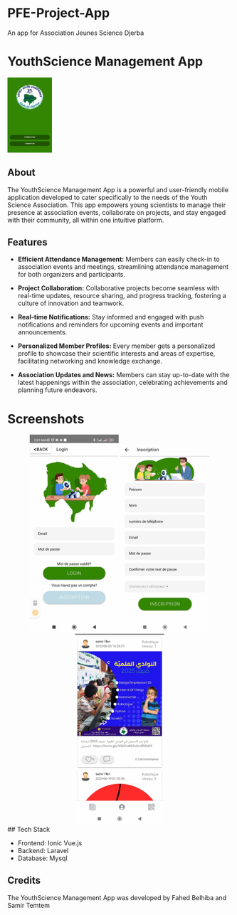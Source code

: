 # PFE-Project-App
An app for Association Jeunes Science Djerba

# YouthScience Management App

<img src="pic.jpg" alt="YouthScience Management App" width="100">

## About

The YouthScience Management App is a powerful and user-friendly mobile application developed to cater specifically to the needs of the Youth Science Association. This app empowers young scientists to manage their presence at association events, collaborate on projects, and stay engaged with their community, all within one intuitive platform.

## Features

- **Efficient Attendance Management:** Members can easily check-in to association events and meetings, streamlining attendance management for both organizers and participants.

- **Project Collaboration:** Collaborative projects become seamless with real-time updates, resource sharing, and progress tracking, fostering a culture of innovation and teamwork.

- **Real-time Notifications:** Stay informed and engaged with push notifications and reminders for upcoming events and important announcements.

- **Personalized Member Profiles:** Every member gets a personalized profile to showcase their scientific interests and areas of expertise, facilitating networking and knowledge exchange.

- **Association Updates and News:** Members can stay up-to-date with the latest happenings within the association, celebrating achievements and planning future endeavors.

# Screenshots
<div align="center">
  <img src="pic1.jpg" alt="Screenshot1" width="200">
  <img src="pic2.jpg" alt="Screenshot2" width="200">
  <img src="pic3.jpg" alt="Screenshot3" width="200">
</div>
## Tech Stack

- Frontend: Ionic Vue.js
- Backend: Laravel
- Database: Mysql

## Credits

The YouthScience Management App was developed by Fahed Belhiba and Samir Temtem

